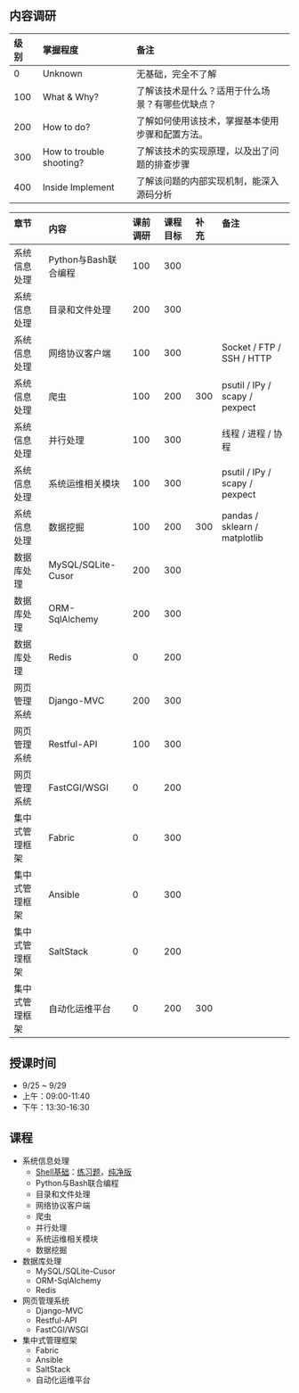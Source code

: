 ## 内容调研

| 级别  | 掌握程度                  | 备注                                      | 
| :--- | :----------------------- | :--------------------------------------- |
| 0    | Unknown                  | 无基础，完全不了解                          | 
| 100  | What & Why?              | 了解该技术是什么？适用于什么场景？有哪些优缺点？ | 
| 200  | How to do?               | 了解如何使用该技术，掌握基本使用步骤和配置方法。 |
| 300  | How to trouble shooting? | 了解该技术的实现原理，以及出了问题的排查步骤    |
| 400  | Inside Implement         | 了解该问题的内部实现机制，能深入源码分析        |


| 章节         | 内容                | 课前调研 | 课程目标 | 补充 | 备注                       | 
| :---------- | :----------------- | :------ | :------ | :--- | :------------------- |
| 系统信息处理  | Python与Bash联合编程 | 100 | 300 |  |     | 
| 系统信息处理  | 目录和文件处理        | 200 | 300 |  |     | 
| 系统信息处理  | 网络协议客户端        | 100 | 300 |  |  Socket / FTP / SSH / HTTP | 
| 系统信息处理  | 爬虫                | 100 | 200 | 300 | psutil / IPy / scapy / pexpect | 
| 系统信息处理  | 并行处理             | 100 | 300 |  | 线程 / 进程 / 协程          | 
| 系统信息处理  | 系统运维相关模块      | 100 | 300 |  | psutil / IPy / scapy / pexpect | 
| 系统信息处理  | 数据挖掘             | 100 | 200 | 300 | pandas / sklearn / matplotlib   | 
| 数据库处理    | MySQL/SQLite-Cusor | 200 | 300 |  |  |
| 数据库处理    | ORM-SqlAlchemy     | 200 | 300 |  |  |
| 数据库处理    | Redis              | 0   | 200 |  |  |
| 网页管理系统  | Django-MVC          | 200 | 300 |  |  |
| 网页管理系统  | Restful-API         | 100 | 300 |  |  |
| 网页管理系统  | FastCGI/WSGI        | 0   | 200 |  |  |
| 集中式管理框架 | Fabric             | 0   | 300 |  |  |
| 集中式管理框架 | Ansible            | 0   | 300 |  |  |
| 集中式管理框架 | SaltStack          | 0   | 200 |  |  | 
| 集中式管理框架 | 自动化运维平台        | 0   | 200 | 300 |  | 

## 授课时间
- 9/25 ~ 9/29
- 上午：09:00-11:40
- 下午：13:30-16:30

## 课程
- 系统信息处理
	- [Shell基础](https://github.com/wu-wenxiang/Training-Python-Public/blob/master/doc/shell-quick-start.md)：[练习题](https://github.com/wu-wenxiang/Training-Python-Public/blob/master/src/automation/automation.sh)，[纯净版](https://raw.githubusercontent.com/wu-wenxiang/Training-Python-Public/master/src/automation/automation.sh)
	- Python与Bash联合编程
	- 目录和文件处理
	- 网络协议客户端
	- 爬虫
	- 并行处理
	- 系统运维相关模块 
	- 数据挖掘
- 数据库处理
	- MySQL/SQLite-Cusor
	- ORM-SqlAlchemy
	- Redis
- 网页管理系统
	- Django-MVC
	- Restful-API
	- FastCGI/WSGI
- 集中式管理框架
	- Fabric
	- Ansible
	- SaltStack
	- 自动化运维平台